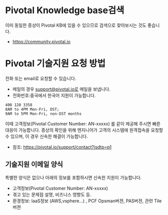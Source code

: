 # Pivotal Knowledge base검색
이미 동일한 증상이 Pivotal KB에 있을 수 있으므로 검색으로 찾아보시는 것도 좋습니다.
- https://community.pivotal.io


# Pivotal 기술지원 요청 방법
전화 또는 email로 요청할 수 있습니다. 
- 메일의 경우 support@pivotal.io로 메일을 보냅니다.
- 전화번호:중국에서 한국어 지원이 가능합니다.
~~~
400 120 3358
8AM to 4PM Mon-Fri, DST; 
9AM to 5PM Mon-Fri, non-DST months
~~~

이때 고객정보(Pivotal Customer Number: AN-xxxxx) 를 같이 제공해 주시면 빠른 대응이 가능합니다.
증상의 확인을 위해 엔지니어가 고객의 시스템에 원격접속을 요청할 수 있으며, 이 경우 신속한 해결이 가능합니다.

- 참조: https://pivotal.io/support/contact?isdtp=p1


## 기술지원 이메일 양식
특별한 양식은 없으나 아래의 정보를 포함하시면 신속한 지원이 가능합니다.
- 고객정보(Pivotal Customer Number: AN-xxxxx)
- 겪고 있는 문제점 설명, 비즈니스 영향도 등.
- 환경정보: IaaS정보 (AWS,vsphere...) , PCF Opsman버젼, PAS버젼, 관련 Tile버젼
